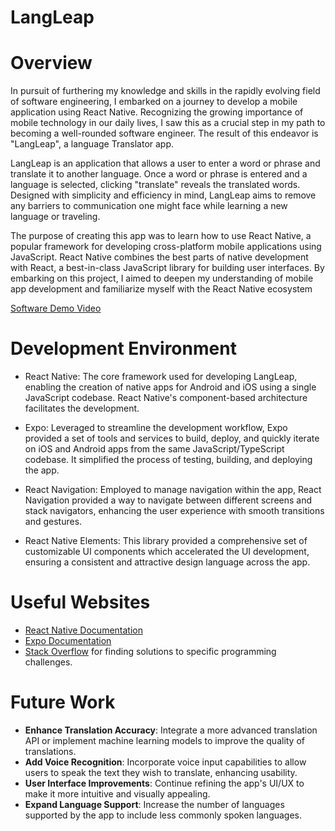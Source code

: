# LangLeap

# Overview

In pursuit of furthering my knowledge and skills in the rapidly evolving field of software engineering, I embarked on a journey to develop a mobile application using React Native. Recognizing the growing importance of mobile technology in our daily lives, I saw this as a crucial step in my path to becoming a well-rounded software engineer. The result of this endeavor is "LangLeap", a language Translator app. 

LangLeap is an application that allows a user to enter a word or phrase and translate it to another language. Once a word or phrase is entered and a language is selected, clicking "translate" reveals the translated words. Designed with simplicity and efficiency in mind, LangLeap aims to remove any barriers to communication one might face while learning a new language or traveling.

The purpose of creating this app was to learn how to use React Native, a popular framework for developing cross-platform mobile applications using JavaScript. React Native combines the best parts of native development with React, a best-in-class JavaScript library for building user interfaces. By embarking on this project, I aimed to deepen my understanding of mobile app development and familiarize myself with the React Native ecosystem

[Software Demo Video](https://youtu.be/WHGNw9_IU0k)

# Development Environment

* React Native: The core framework used for developing LangLeap, enabling the creation of native apps for Android and iOS using a single JavaScript codebase. React Native's component-based architecture facilitates the development.
* Expo: Leveraged to streamline the development workflow, Expo provided a set of tools and services to build, deploy, and quickly iterate on iOS and Android apps from the same JavaScript/TypeScript codebase. It simplified the process of testing, building, and deploying the app.

* React Navigation: Employed to manage navigation within the app, React Navigation provided a way to navigate between different screens and stack navigators, enhancing the user experience with smooth transitions and gestures.
* React Native Elements: This library provided a comprehensive set of customizable UI components which accelerated the UI development, ensuring a consistent and attractive design language across the app.


# Useful Websites

* [React Native Documentation](https://reactnative.dev/docs/getting-started)
* [Expo Documentation](https://docs.expo.dev/)
* [Stack Overflow](https://stackoverflow.com/) for finding solutions to specific programming challenges.

# Future Work

* **Enhance Translation Accuracy**: Integrate a more advanced translation API or implement machine learning models to improve the quality of translations.
* **Add Voice Recognition**: Incorporate voice input capabilities to allow users to speak the text they wish to translate, enhancing usability.
* **User Interface Improvements**: Continue refining the app's UI/UX to make it more intuitive and visually appealing.
* **Expand Language Support**: Increase the number of languages supported by the app to include less commonly spoken languages.
